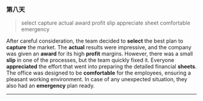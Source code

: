 ### 第八天

> select capture actual award profit slip appreciate sheet comfortable emergency

After careful consideration, the team decided to **select** the best plan to **capture** the market. The **actual** results were impressive, and the company was given an **award** for its high **profit** margins. However, there was a small **slip** in one of the processes, but the team quickly fixed it. Everyone **appreciated** the effort that went into preparing the detailed financial **sheets**. The office was designed to be **comfortable** for the employees, ensuring a pleasant working environment. In case of any unexpected situation, they also had an **emergency** plan ready.

---